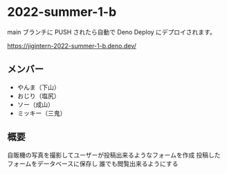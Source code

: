 # 2022-summer-1-b

main ブランチに PUSH されたら自動で Deno Deploy にデプロイされます。

https://jigintern-2022-summer-1-b.deno.dev/

## メンバー
- やんま（下山）
- おじり（塩尻）
- ソー（成山）
- ミッキー（三鬼）

## 概要
自販機の写真を撮影してユーザーが投稿出来るようなフォームを作成
投稿したフォームをデータベースに保存し
誰でも閲覧出来るようにする